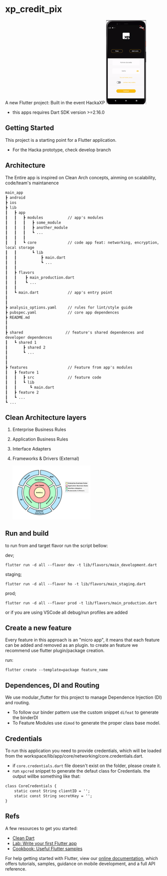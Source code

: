 # xp_credit_pix

A new Flutter project: Built in the event HackaXP
![app](assets/app.gif)

- this apps requires Dart SDK version >=2.16.0

## Getting Started

This project is a starting point for a Flutter application.

- For the Hacka prototype, check develop branch

## Architecture

The Entire app is inspired on Clean Arch concepts, ainming on scalability, code/team's maintanence

```
main_app
┣ android
┣ ios
┣ lib
┃   ┣ app
┃   ┃   ┣ modules           // app's modules
┃   ┃   ┃   ┣ some_module
┃   ┃   ┃   ┣ another_module
┃   ┃   ┃   ┗ ...
┃   ┃   ┃
┃   ┃   ┗ core              // code app feat: networking, encryption, local storage
┃   ┃       ┗ lib
┃   ┃           ┣ main.dart
┃   ┃           ┗ ...
┃   ┃
┃   ┣ flavors
┃   ┃    ┣ main_production.dart
┃   ┃    ┗ ...
┃   ┃
┃   ┗ main.dart             // app's entry point
┃
┃
┣ analysis_options.yaml     // rules for lint/style guide
┣ pubspec.yaml              // core app dependences
┣ README.md
┃
┃
┣ shared                   // feature's shared dependences and developer dependences
┃   ┗ shared 1
┃       ┣ shared 2
┃       ┗ ...
┃
┃
┣ features                  // Feature from app's modules
┃   ┣ feature 1
┃   ┃   ┣ src               // feature code
┃   ┃   ┗ lib
┃   ┃      ┗ main.dart
┃   ┣ feature 2
┃   ┗ ...
┗ ...
```

## Clean Architecture layers

1. Enterprise Business Rules
2. Application Business Rules
3. Interface Adapters
4. Frameworks & Drivers (External)

   <img src="https://raw.githubusercontent.com/Flutterando/Clean-Dart/master/imgs/img3.png" width=250/>

## Run and build

to run from and target flavor run the script bellow:

dev;

```(bash)
flutter run -d all --flavor dev -t lib/flavors/main_development.dart
```

staging;

```(bash)
flutter run -d all --flavor ho -t lib/flavors/main_staging.dart
```

prod;

```(bash)
flutter run -d all --flavor prod -t lib/flavors/main_production.dart
```

or if you are using VSCode all debug/run profiles are added

## Create a new feature

Every feature in this approach is an "micro app", it means that each feature can be added and removed as an plugin. to create an feature we recommend use flutter plugin/package creation.

run:

```(bash)
flutter create --template=package feature_name
```

## Dependences, DI and Routing

We use modular_flutter for this project to manage Dependence Injection (DI) and routing.

- To follow our binder pattern use the custom snippet `difeat` to generate the binderDI
- To Feature Modules use `dimod` to generate the proper class base model.

## Credentials

To run this application you need to provide credentials, which will be loaded from the workspace/lib/app/core/networking/core.credentials.dart.

- if `core.credentials.dart` file doesn't exist on the folder, please create it.
- run `xpcred` snippet to generate the defaut class for Credentials. the output willbe something like that:

```
class CoreCredentials {
    static const String clientID = '';
    static const String secretKey = '';
}
```

## Refs

A few resources to get you started:

- [Clean Dart](https://github.com/Flutterando/Clean-Dart)
- [Lab: Write your first Flutter app](https://flutter.dev/docs/get-started/codelab)
- [Cookbook: Useful Flutter samples](https://flutter.dev/docs/cookbook)

For help getting started with Flutter, view our
[online documentation](https://flutter.dev/docs), which offers tutorials,
samples, guidance on mobile development, and a full API reference.
